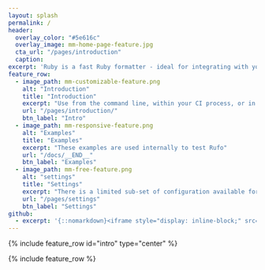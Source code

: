 ```yaml
---
layout: splash
permalink: /
header:
  overlay_color: "#5e616c"
  overlay_image: mm-home-page-feature.jpg
  cta_url: "/pages/introduction"
  caption:
excerpt: 'Ruby is a fast Ruby formatter - ideal for integrating with your Editor, or Continuous Integration System.'
feature_row:
  - image_path: mm-customizable-feature.png
    alt: "Introduction"
    title: "Introduction"
    excerpt: "Use from the command line, within your CI process, or in your Editor"
    url: "/pages/introduction/"
    btn_label: "Intro"
  - image_path: mm-responsive-feature.png
    alt: "Examples"
    title: "Examples"
    excerpt: "These examples are used internally to test Rufo"
    url: "/docs/__END__"
    btn_label: "Examples"
  - image_path: mm-free-feature.png
    alt: "settings"
    title: "Settings"
    excerpt: "There is a limited sub-set of configuration available for controlling how Rufo formats"
    url: "/pages/settings"
    btn_label: "Settings"
github:
  - excerpt: '{::nomarkdown}<iframe style="display: inline-block;" src="https://ghbtns.com/github-btn.html?user=mmistakes&repo=minimal-mistakes&type=star&count=true&size=large" frameborder="0" scrolling="0" width="160px" height="30px"></iframe> <iframe style="display: inline-block;" src="https://ghbtns.com/github-btn.html?user=mmistakes&repo=minimal-mistakes&type=fork&count=true&size=large" frameborder="0" scrolling="0" width="158px" height="30px"></iframe>{:/nomarkdown}'
---
```


{% include feature_row id="intro" type="center" %}

{% include feature_row %}
